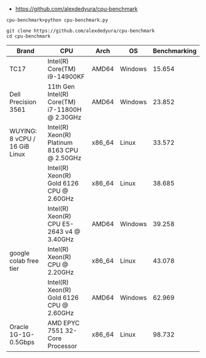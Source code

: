 * https://github.com/alexdedyura/cpu-benchmark

`cpu-benchmark>python cpu-benchmark.py`

```shell
git clone https://github.com/alexdedyura/cpu-benchmark
cd cpu-benchmark
```

| Brand                         | CPU                                             | Arch   | OS      | Benchmarking |
| ----------------------------- | ----------------------------------------------- | ------ | ------- | ------------ |
| TC17                          | Intel(R) Core(TM) i9-14900KF                    | AMD64  | Windows | 15.654       |
| Dell Precision 3561           | 11th Gen Intel(R) Core(TM)  i7-11800H @ 2.30GHz | AMD64  | Windows | 23.852       |
| WUYING: 8 vCPU / 16 GiB Linux | Intel(R) Xeon(R) Platinum 8163  CPU @ 2.50GHz   | x86_64 | Linux   | 33.572       |
|                               | Intel(R) Xeon(R) Gold 6126 CPU  @ 2.60GHz       | x86_64 | Linux   | 38.685       |
|                               | Intel(R) Xeon(R) CPU E5-2643  v4 @ 3.40GHz      | AMD64  | Windows | 39.258       |
| google colab free tier        | Intel(R) Xeon(R) CPU @ 2.20GHz                  | x86_64 | Linux   | 43.078       |
|                               | Intel(R) Xeon(R) Gold 6126 CPU  @ 2.60GHz       | AMD64  | Windows | 62.969       |
| Oracle 1G-1G-0.5Gbps          | AMD EPYC 7551 32-Core  Processor                | x86_64 | Linux   | 98.732       |


